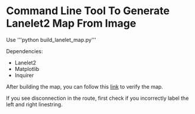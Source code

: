 # Command Line Tool To Generate Lanelet2 Map From Image

Use '''python build_lanelet_map.py''' 

Dependencies:
- Lanelet2
- Matplotlib
- Inquirer

After building the map, you can follow this [link](https://github.com/fzi-forschungszentrum-informatik/Lanelet2/tree/master/lanelet2_routing#4-routes) to verify the map.

If you see disconnection in the route, first check if you incorrectly label the left and right linestring.